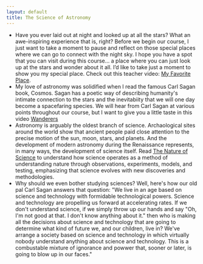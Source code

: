 ```yaml
---
layout: default
title: The Science of Astronomy
---
```


- Have you ever laid out at night and looked up at all the stars? What an awe-inspiring experience that is, right? Before we begin our course, I just want to take a moment to pause and reflect on those special places where we can go to connect with the night sky. I hope you have a spot that you can visit during this course… a place where you can just look up at the stars and wonder about it all. I’d like to take just a moment to show you my special place. Check out this teacher video: [My Favorite Place](https://www.youtube.com/watch?v=8IC8ohsuw_w).
- My love of astronomy was solidified when I read the famous Carl Sagan book, Cosmos. Sagan has a poetic way of describing humanity's intimate connection to the stars and the inevitabiity that we will one day become a spacefaring species. We will hear from Carl Sagan at various points throughout our course, but I want to give you a little taste in this video [Wanderers](https://youtu.be/YH3c1QZzRK4?si=xIPim-ZRBmsmhs2h)
- Astronomy is arguably the oldest branch of science. Archaological sites around the world show that ancient people paid close attention to the precise motion of the sun, moon, stars, and planets. And the development of modern astronomy during the Renaissance represents, in many ways, the development of science itself. Read [The Nature of Science](https://openstax.org/books/astronomy-2e/pages/1-2-the-nature-of-science) to understand how science operates as a method of understanding nature through observations, experiments, models, and testing, emphasizing that science evolves with new discoveries and methodologies.
- Why should we even bother studying sciences? Well, here's how our old pal Carl Sagan answers that question: "We live in an age based on science and technology with formidable technological powers. Science and technology are propelling us forward at accelerating rates. If we don't understand science, if we simply throw up our hands and say "Oh, I'm not good at that. I don't know anything about it." then who is making all the decisions about science and technology that are going to determine what kind of future we, and our children, live in? We've arrange a society based on science and technology in which virtually nobody understand anything about science and technology. This is a combustable mixture of ignorance and powwer that, sooner or later, is going to blow up in our faces."
